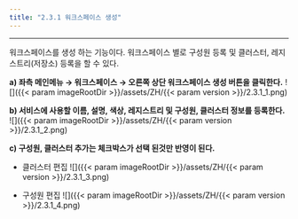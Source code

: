 ```yaml
---
title: "2.3.1 워크스페이스 생성"
---
```


---
워크스페이스를 생성 하는 기능이다. 워크스페이스 별로 구성원 등록 및 클러스터, 레지스트리\(저장소\) 등록을 할 수 있다.

**a) 좌측 메인메뉴 → 워크스페이스 → 오른쪽 상단 워크스페이스 생성 버튼을 클릭한다.**
![]({{< param imageRootDir >}}/assets/ZH/{{< param version >}}/2.3.1_1.png)

**b) 서비스에 사용할 이름, 설명, 색상, 레지스트리 및 구성원, 클러스터 정보를 등록한다.**
![]({{< param imageRootDir >}}/assets/ZH/{{< param version >}}/2.3.1_2.png)

**c) 구성원, 클러스터 추가는 체크박스가 선택 된것만 반영이 된다.**

* 클러스터 편집
![]({{< param imageRootDir >}}/assets/ZH/{{< param version >}}/2.3.1_3.png)

* 구성원 편집
![]({{< param imageRootDir >}}/assets/ZH/{{< param version >}}/2.3.1_4.png)
